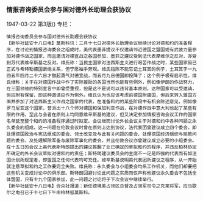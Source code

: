 ### 情报咨询委员会参与国对德外长助理会获协议

1947-03-22
第3版()
专栏：

    情报咨询委员会参与国对德外长助理会获协议
    【新华社延安十八日电】莫斯科讯：三月十七日对德外长助理会议继续讨论对德和约的准备程序，在讨论到情报咨询委会之组成时，美代表墨菲提议不仅邀请邻近德国之盟国或有武装力量参加对德作战之国家，而且邀请对德宣战之各国参加，墨菲之建议受到法代表摩维尔之反对，亦受到苏代表维辛斯基之反对。维氏称：当民主国家对法西斯主义进行艰苦作战之时，某些国家虽已正式与希特勒德国断绝关系，但宁愿袖手旁观。维氏指陈不能忘记土耳其的例子，土耳其于一九四五年四月二十六日才鼓起勇气对德宣战，而五月九日德国即投降了；这个例子极有启示性。维氏继称：关于在对德国作战中作了实际援助的各国当然也能有些例外，例如像伊朗的作战努力，在三国领袖的特别宣言中即曾受重视，但是这不是说可以违背基本原则，这种国家可以受邀请，但应附有保留，即这种邀请应作为例外。维氏认为也应该考虑前德国附庸国，但后来转入盟国方面并参加了对法西斯主义作战之国家的代表，在准备和约的某些阶段中有机会陈述意见，例如像罗马尼亚这个国家，曾派出十八个师对德国和保加利亚作战，在对德作战中意大利也起了某些有限的作用。至此与会者在原则上均同意维辛斯基的建议，但又决定参加情报咨询会议工作的国家名单延至整个和约的准备程序通过时拟定。会议继而讨论外长会议关于对德和约中各种问题之永久委会的组成，这一问题在伦敦会议时曾在原则上达到协议，法代表团曾建议成立四个委会，即处理德国政治与宪法组成的委会、领土改变及与此有关问题的委会、处理德国经济组织与赔款问题的委会、及处理解除军备与废除军事化的委会，并且伦敦会议亦曾建议成立必要的小组委会。在十五日的会议上英代表斯特朗提出的建议推翻了业已确定的草拟和约的程序，并违反柏林协定所确定的外长会议草拟对德和约的责任；斯特朗建议委员会的主席不一定是四强的代表而有如法国计划所规定者，即盟国之任何代表均可充任。维辛斯基说明英代表团所建议之程序，从一开始就注意草拟和约之工作要完全失败。维氏称：永久委会与小组委会均系工作机关，而他们却要把这些机关变成讨论中的俱乐部。斯特朗回避讨论此问题之实质而仅声称他建议永久委会不包括全体盟国，只有十九个国家参加，此一问题之讨论将于下次会议中继续举行。
    【新华社延安十八日电】合众社报道：新任德境美占领区总督及占领军司令之克莱将军，应马歇尔之电召已于十七日下午由柏林抵莫斯科。
